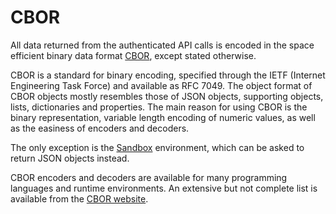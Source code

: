 # CBOR

All data returned from the authenticated API calls is encoded in the space efficient
binary data format [CBOR](https://cbor.io ':target=_blank'), except stated otherwise.

CBOR is a standard for binary encoding, specified through the IETF (Internet Engineering
Task Force) and available as RFC 7049. The object format of CBOR objects mostly resembles
those of JSON objects, supporting objects, lists, dictionaries and properties. The main
reason for using CBOR is the binary representation, variable length encoding of numeric
values, as well as the easiness of encoders and decoders.

The only exception is the [Sandbox](#sandbox) environment, which can be asked to return
JSON objects instead.

CBOR encoders and decoders are available for many programming languages and runtime
environments. An extensive but not complete list is available from the 
[CBOR website](https://cbor.io/impls.html ':target=_blank').
